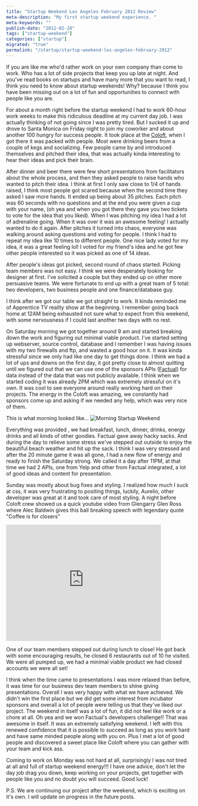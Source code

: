 ```yaml
---
title: "Startup Weekend Los Angeles February 2012 Review"
meta-description: "My first startup weekend experience. "
meta-keywords: ""
publish-date: "2012-02-28"
tags: ["startup-weekend"]
categories: ["startup"]
migrated: "true"
permalink: "/startup/startup-weekend-los-angeles-february-2012"
---
```

If you are like me who'd rather work on your own company than come to work. Who has a lot of side projects that keep you up late at night. And you've read books on startups and have many more that you want to read, I think you need to know about startup weekends! Why? because I think you have been missing out on a lot of fun and opportunities to connect with people like you are. 

For about a month right before the startup weekend I had to work 60-hour work weeks  to make this ridiculous deadline at my current day job. I was actually thinking of not going since I was pretty tired. But I sucked it up and drove to Santa Monica on Friday night to join my coworker and about another 100 hungry for success people. It took place at the [Coloft][1], when I got there it was packed with people. Most were drinking beers from a couple of kegs and socializing. Few people came by and introduced themselves and pitched their idea, that was actually kinda interesting to hear their ideas and pick their brain.

After dinner and beer there were few short presentations from facilitators about the whole process, and then they asked people to raise hands who wanted to pitch their idea. I think at first I only saw close to 1/4 of hands raised, I think most people got scared because when the second time they asked I saw more hands. It ended up being about 35 pitches. Each pitch was 60 seconds with no questions and at the end you were given a cup with your name, (oh yea and when you got there they gave you two tickets to vote for the idea that you liked). When I was pitching my idea I had a lot of adrenaline going. When it was over it was an awesome feeling! I actually wanted to do it again. After pitches it turned into chaos, everyone was walking around asking questions and voting for people. I think I had to repeat my idea like 10 times to different people. One nice lady voted for my idea, it was a great feeling lol! I voted for my friend's idea and he got few other people interested so it was picked as one of 14 ideas. 

After people's ideas got picked, second round of chaos started. Picking team members was not easy. I think we were desperately looking for designer at first. I've solicited a couple but they ended up on other more persuasive teams. We were fortunate to end up with a great team of 5 total: two developers, two business people and one finance/database guy. 

I think after we got our table we got straight to work. It kinda reminded me of Apprentice TV reality show at the beginning. I remember going back home at 12AM being exhausted not sure what to expect from this weekend, with some nervousness if I could last another two days with no rest. 

On Saturday morning we got together around 9 am and started breaking down the work and figuring out minimal viable product. I've started setting up webserver, source control, database and I remember I was having issues with my two firewalls and ftp, and wasted a good hour on it. It was kinda stressful since we only had like one day to get things done. I think we had a lot of ups and downs on the first day, it got pretty close to almost quitting until we figured out that we can use one of the sponsors APIs ([Factual][2]) for data instead of the data that was not publicly available. I think when we started coding it was already 2PM which was extremely stressful on it's own. It was cool to see everyone around really working hard on their projects. The energy in the Coloft was amazing, we constantly had sponsors come up and asking if we needed any help, which was very nice of them. 

This is what morning looked like...
![Morning Startup Weekend][3]

Everything was provided , we had breakfast, lunch, dinner, drinks, energy drinks and all kinds of other goodies. Factual gave away hacky sacks. And during the day to relieve some stress we've stepped out outside to enjoy the beautiful beach weather and hit up the sack. I think I was very stressed and after the 20 minute game it was all gone, I had a new flow of energy and ready to finish the Saturday strong. We called it a day after 11PM, at that time we had 2 APIs, one from Yelp and other from Factual integrated, a lot of good ideas and content for presentation.

Sunday was mostly about bug fixes and styling. I realized how much I suck at css, it was very frustrating to positing things, luckily, Aurelio, other developer was great at it and took care of most styling. A night before Coloft crew showed us a quick youtube video from Glengarry Glen Ross where Alec Baldwin gives this ball breaking speech with legendary quote "Coffee is for closers"

<iframe width="420" height="315" src="http://www.youtube.com/embed/y-AXTx4PcKI" frameborder="0" allowfullscreen></iframe>

One of our team members stepped out during lunch to close! He got back with some encouraging results, he closed 6 restaurants out of 10 he visited. We were all pumped up, we had a minimal viable product we had closed accounts we were all set!


I think when the time came to presentations I was more relaxed than before, it was time for our business dev team members to shine giving presentations. Overall I was very happy with what we have achieved. We didn't win the first place but we did get some interest from incubator sponsors and overall a lot of people were telling us that they've liked our project. The weekend in itself was a lot of fun, it did not feel like work or a chore at all. Oh yea and we won Factual's developers challenge!! That was awesome in itself. It was an extremely satisfying weekend. I left with this renewed confidence that it is possible to succeed as long as you work hard and have same minded people along with you on. Plus I met a lot of good people and discovered a sweet place like Coloft where you can gather with your team and kick ass. 

Coming to work on Monday was not hard at all, surprisingly I was not tired at all and full of startup weekend energy!!! I have one advice, don't let the day job drag you down, keep working on your projects, get together with people like you and no doubt you will succeed. Good luck! 


P.S. We are continuing our project after the weekend, which is exciting on it's own. I will update on progress in the future posts.


  [1]: http://coloft.com/
  [2]: http://www.factual.com/
  [3]: http://blog.maskalik.com/get/12-02/morning.JPG